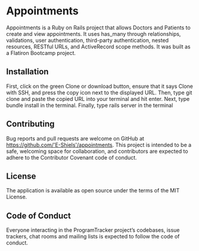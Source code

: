 # Appointments
Appointments is a Ruby on Rails project that allows Doctors and Patients to create and view appointments. It uses has_many through relationships, validations, user authentication, third-party authentication, nested resources, RESTful URLs, and ActiveRecord scope methods. It was built as a Flatiron Bootcamp project.
## Installation ##
First, click on the green Clone or download button, ensure that it says Clone with SSH, and press the copy icon next to the displayed URL. Then, type git clone and paste the copied URL into your terminal and hit enter. Next, type bundle install in the terminal. Finally, type rails server in the terminal 
## Contributing ##
Bug reports and pull requests are welcome on GitHub at https://github.com/'E-Shiels'/appointments. This project is intended to be a safe, welcoming space for collaboration, and contributors are expected to adhere to the Contributor Covenant code of conduct.
## License ##
The application is available as open source under the terms of the MIT License.
## Code of Conduct ##
Everyone interacting in the ProgramTracker project’s codebases, issue trackers, chat rooms and mailing lists is expected to follow the code of conduct.
